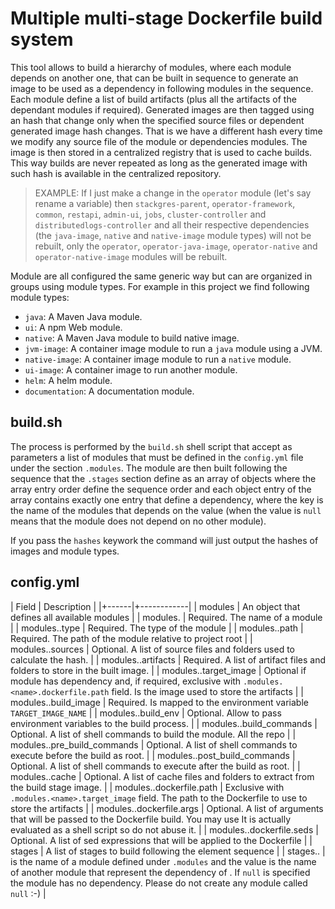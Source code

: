 # Multiple multi-stage Dockerfile build system

This tool allows to build a hierarchy of modules, where each module depends on
 another one, that can be built in sequence to generate an image to be used as a dependency in
 following modules in the sequence. Each module define a list of build artifacts (plus all the
 artifacts of the dependant modules if required). Generated images are then tagged using an hash
 that change only when the specified source files or dependent generated image hash changes. That
 is we have a different hash every time we modify any source file of the module or dependencies
 modules. The image is then stored in a centralized registry that is used to cache builds. This way
 builds are never repeated as long as the generated image with such hash is available in the
 centralized repository.

> EXAMPLE: If I just make a change in the `operator` module (let's say rename a variable) then
>  `stackgres-parent`, `operator-framework`, `common`, `restapi`, `admin-ui`, `jobs`,
>  `cluster-controller` and `distributedlogs-controller` and all their respective dependencies
>  (the `java-image`, `native` and `native-image` module types) will not be rebuilt, only the
>  `operator`, `operator-java-image`, `operator-native` and `operator-native-image` modules will be
>  rebuilt.

Module are all configured the same generic way but can are organized in groups using module types.
 For example in this project we find following module types:

* `java`: A Maven Java module.
* `ui`: A npm Web module.
* `native`: A Maven Java module to build native image.
* `jvm-image`: A container image module to run a `java` module using a JVM.
* `native-image`: A container image module to run a `native` module.
* `ui-image`: A container image to run another module.
* `helm`: A helm module.
* `documentation`: A documentation module.

## build.sh

The process is performed by the `build.sh` shell script that accept as parameters a list of modules
 that must be defined in the `config.yml` file under the section `.modules`. The module are then
 built following the sequence that the `.stages` section define as an array of objects where the
 array entry order define the sequence order and each object entry of the array contains exactly
 one entry that define a dependency, where the key is the name of the modules that depends on the
 value (when the value is `null` means that the module does not depend on no other module).

If you pass the `hashes` keywork the command will just output the hashes of images and module types.

## config.yml

| Field | Description |
|+------|+------------|
| modules | An object that defines all available modules |
| modules.<name> | Required. The name of a module |
| modules.<name>.type | Required. The type of the module |
| modules.<name>.path | Required. The path of the module relative to project root |
| modules.<name>.sources | Optional. A list of source files and folders used to calculate the hash. |
| modules.<name>.artifacts | Required. A list of artifact files and folders to store in the built image. |
| modules.<name>.target_image | Optional if module has dependency and, if required, exclusive with `.modules.<name>.dockerfile.path` field. Is the image used to store the artifacts |
| modules.<name>.build_image | Required. Is mapped to the environment variable `TARGET_IMAGE_NAME` |
| modules.<name>.build_env | Optional. Allow to pass environment variables to the build process. |
| modules.<name>.build_commands | Optional. A list of shell commands to build the module. All the repo |
| modules.<name>.pre_build_commands | Optional. A list of shell commands to execute before the build as root. |
| modules.<name>.post_build_commands | Optional. A list of shell commands to execute after the build as root. |
| modules.<name>.cache | Optional. A list of cache files and folders to extract from the build stage image. |
| modules.<name>.dockerfile.path | Exclusive with `.modules.<name>.target_image` field. The path to the Dockerfile to use to store the artifacts |
| modules.<name>.dockerfile.args | Optional. A list of arguments that will be passed to the Dockerfile build. You may use It is actually evaluated as a shell script so do not abuse it. |
| modules.<name>.dockerfile.seds | Optional. A list of sed expressions that will be applied to the Dockerfile |
| stages | A list of stages to build following the element sequence |
| stages.<index>.<module name> | <module name> is the name of a module defined under `.modules` and the value is the name of another module that represent the dependency of <module name>. If `null` is specified the module has no dependency. Please do not create any module called `null` :-) |


